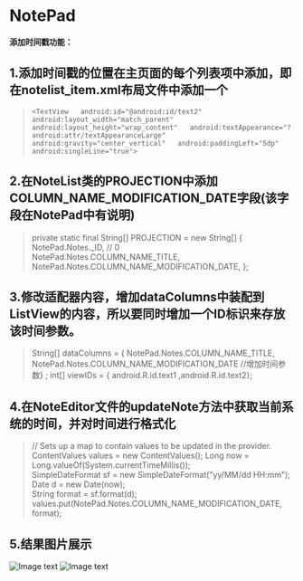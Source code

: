 # NotePad
**添加时间戳功能：**

## 1.添加时间戳的位置在主页面的每个列表项中添加，即在notelist_item.xml布局文件中添加一个


>`<TextView  
>       android:id="@android:id/text2"  
>       android:layout_width="match_parent"  
>       android:layout_height="wrap_content"  
>       android:textAppearance="?android:attr/textAppearanceLarge"  
>       android:gravity="center_vertical"  
>       android:paddingLeft="5dp"  
>       android:singleLine="true">`

## 2.在NoteList类的PROJECTION中添加COLUMN_NAME_MODIFICATION_DATE字段(该字段在NotePad中有说明)

>  private static final String[] PROJECTION = new String[] {    
>      NotePad.Notes._ID, // 0    
>      NotePad.Notes.COLUMN_NAME_TITLE, 
>      NotePad.Notes.COLUMN_NAME_MODIFICATION_DATE,
>   };    

## 3.修改适配器内容，增加dataColumns中装配到ListView的内容，所以要同时增加一个ID标识来存放该时间参数。

>  String[] dataColumns = { NotePad.Notes.COLUMN_NAME_TITLE,
>       NotePad.Notes.COLUMN_NAME_MODIFICATION_DATE //增加时间参数} ;
>  int[] viewIDs = { android.R.id.text1 ,android.R.id.text2};


## 4.在NoteEditor文件的updateNote方法中获取当前系统的时间，并对时间进行格式化

>   // Sets up a map to contain values to be updated in the provider.   
>      ContentValues values = new ContentValues();
>      Long now = Long.valueOf(System.currentTimeMillis());  
>      SimpleDateFormat sf = new SimpleDateFormat("yy/MM/dd HH:mm");  
>      Date d = new Date(now);  
>      String format = sf.format(d);  
>      values.put(NotePad.Notes.COLUMN_NAME_MODIFICATION_DATE, format);
## 5.结果图片展示
![Image text](https://img-blog.csdnimg.cn/20210421010006288.jpg?x-oss-process=image/watermark,type_ZmFuZ3poZW5naGVpdGk,shadow_10,text_aHR0cHM6Ly9ibG9nLmNzZG4ubmV0L3dvbmdtYW5Db2Rpbmc=,size_16,color_FFFFFF,t_0)
![Image text](https://img-blog.csdnimg.cn/20210421010006324.jpg?x-oss-process=image/watermark,type_ZmFuZ3poZW5naGVpdGk,shadow_10,text_aHR0cHM6Ly9ibG9nLmNzZG4ubmV0L3dvbmdtYW5Db2Rpbmc=,size_16,color_FFFFFF,t_0)
